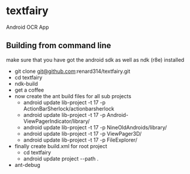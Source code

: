 textfairy
=========

Android OCR App

## Building from command line
make sure that you have got the android sdk as well as ndk (r8e) installed

* git clone git@github.com:renard314/textfairy.git
* cd textfairy
* ndk-build
* get a coffee
* now create the ant build files for all sub projects
	* android update lib-project -t 17 -p ActionBarSherlock/actionbarsherlock
	* android update lib-project -t 17 -p Android-ViewPagerIndicator/library/
	* android update lib-project -t 17 -p NineOldAndroids/library/
	* android update lib-project -t 17 -p ViewPager3D/
	* android update lib-project -t 17 -p FileExplorer/
* finally create build.xml for root project
	* cd textfairy
	* android update project --path .
* ant-debug
